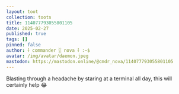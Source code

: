 ```yaml
---
layout: toot
collection: toots
title: 114077793055801105
date: 2025-02-27
published: true
tags: []
pinned: false
author: ⸸ commander ░ nova ⸸ :~$
avatar: /img/avatar/daemon.jpeg
mastodon: https://mastodon.online/@cmdr_nova/114077793055801105
---
```


Blasting through a headache by staring at a terminal all day, this will certainly help 😂
